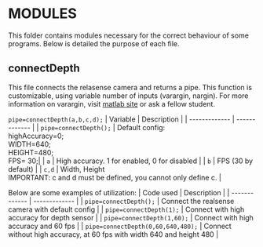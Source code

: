 # MODULES
This folder contains modules necessary for the correct behaviour of some programs.
Below is detailed the purpose of each file.

## connectDepth
This file connects the relasense camera and returns a pipe.
This function is customizable, using variable number of inputs (varargin, nargin).
For more information on varargin, visit [matlab site](https://mathworks.com/help/matlab/ref/varargin.html) or ask a fellow student.

```pipe=connectDepth(a,b,c,d);```
| Variable  | Description |
| ------------- | ------------- |
| ```pipe=connectDepth();```  | Default config: <br/> highAccuracy=0;<br/>WIDTH=640;<br/>HEIGHT=480;<br/>FPS= 30;|
| ```a```  | High accuracy. 1 for enabled, 0 for disabled  |
| ```b```  | FPS (30 by default)  |
| ```c,d```  | Width, Height<br/>IMPORTANT: c and d must be defined, you cannot only define c.  |

Below are some examples of utilization: 
| Code used  | Description |
| ------------- | ------------- |
| ```pipe=connectDepth();```  | Connect the realsense camera with default config  |
| ```pipe=connectDepth(1);```  | Connect with high accuracy for depth sensor  |
| ```pipe=connectDepth(1,60);```  | Connect with high accuracy and 60 fps  |
| ```pipe=connectDepth(0,60,640,480);```  | Connect without high accuracy, at 60 fps with width 640 and height 480  |